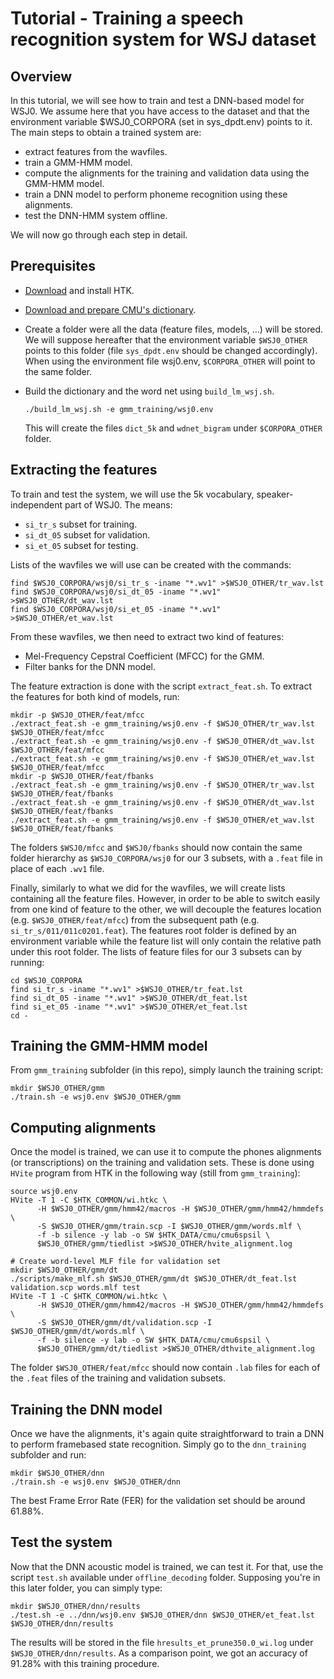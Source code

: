 # Tutorial - Training a speech recognition system for WSJ dataset

## Overview

In this tutorial, we will see how to train and test a DNN-based model for WSJ0.
We assume here that you have access to the dataset and that the environment
variable $WSJ0_CORPORA (set in sys_dpdt.env) points to it. The main steps to
obtain a trained system are:
* extract features from the wavfiles.
* train a GMM-HMM model.
* compute the alignments for the training and validation data using the GMM-HMM
  model.
* train a DNN model to perform phoneme recognition using these alignments.
* test the DNN-HMM system offline.


We will now go through each step in detail.

## Prerequisites

* [Download](http://htk.eng.cam.ac.uk/) and install HTK.
* [Download and prepare CMU's dictionary](README.md#preparing-cmu-dictionary).
* Create a folder were all the data (feature files, models, ...) will be
  stored. We will suppose hereafter that the environment variable
  `$WSJ0_OTHER` points to this folder (file `sys_dpdt.env` should be changed
  accordingly). When using the environment file wsj0.env, `$CORPORA_OTHER` will
  point to the same folder.
* Build the dictionary and the word net using `build_lm_wsj.sh`.

      ./build_lm_wsj.sh -e gmm_training/wsj0.env

  This will create the files `dict_5k` and `wdnet_bigram` under
  `$CORPORA_OTHER` folder.

## Extracting the features

To train and test the system, we will use the 5k vocabulary,
speaker-independent part of WSJ0. The means:
* `si_tr_s` subset for training.
* `si_dt_05` subset for validation.
* `si_et_05` subset for testing.

Lists of the wavfiles we will use can be created with the commands:

    find $WSJ0_CORPORA/wsj0/si_tr_s -iname "*.wv1" >$WSJ0_OTHER/tr_wav.lst
    find $WSJ0_CORPORA/wsj0/si_dt_05 -iname "*.wv1" >$WSJ0_OTHER/dt_wav.lst
    find $WSJ0_CORPORA/wsj0/si_et_05 -iname "*.wv1" >$WSJ0_OTHER/et_wav.lst

From these wavfiles, we then need to extract two kind of features:
* Mel-Frequency Cepstral Coefficient (MFCC) for the GMM.
* Filter banks for the DNN model.

The feature extraction is done with the script `extract_feat.sh`. To extract
the features for both kind of models, run:

    mkdir -p $WSJ0_OTHER/feat/mfcc
    ./extract_feat.sh -e gmm_training/wsj0.env -f $WSJ0_OTHER/tr_wav.lst $WSJ0_OTHER/feat/mfcc
    ./extract_feat.sh -e gmm_training/wsj0.env -f $WSJ0_OTHER/dt_wav.lst $WSJ0_OTHER/feat/mfcc
    ./extract_feat.sh -e gmm_training/wsj0.env -f $WSJ0_OTHER/et_wav.lst $WSJ0_OTHER/feat/mfcc
    mkdir -p $WSJ0_OTHER/feat/fbanks
    ./extract_feat.sh -e gmm_training/wsj0.env -f $WSJ0_OTHER/tr_wav.lst $WSJ0_OTHER/feat/fbanks
    ./extract_feat.sh -e gmm_training/wsj0.env -f $WSJ0_OTHER/dt_wav.lst $WSJ0_OTHER/feat/fbanks
    ./extract_feat.sh -e gmm_training/wsj0.env -f $WSJ0_OTHER/et_wav.lst $WSJ0_OTHER/feat/fbanks

The folders `$WSJ0/mfcc` and `$WSJ0/fbanks` should now contain the same folder
hierarchy as `$WSJ0_CORPORA/wsj0` for our 3 subsets, with a `.feat` file in place
of each `.wv1` file.

Finally, similarly to what we did for the wavfiles, we will create lists
containing all the feature files. However, in order to be able to switch easily
from one kind of feature to the other, we will decouple the features location
(e.g.  `$WSJ0_OTHER/feat/mfcc`) from the subsequent path (e.g.
`si_tr_s/011/011c0201.feat`). The features root folder is defined by an
environment variable while the feature list will only contain the relative path
under this root folder. The lists of feature files for our 3 subsets can by
running:

    cd $WSJ0_CORPORA
    find si_tr_s -iname "*.wv1" >$WSJ0_OTHER/tr_feat.lst
    find si_dt_05 -iname "*.wv1" >$WSJ0_OTHER/dt_feat.lst
    find si_et_05 -iname "*.wv1" >$WSJ0_OTHER/et_feat.lst
    cd -

## Training the GMM-HMM model

From `gmm_training` subfolder (in this repo), simply launch the training script:

    mkdir $WSJ0_OTHER/gmm
    ./train.sh -e wsj0.env $WSJ0_OTHER/gmm

## Computing alignments

Once the model is trained, we can use it to compute the phones alignments (or
transcriptions) on the training and validation sets. These is done using
`HVite` program from HTK in the following way (still from `gmm_training`):

    source wsj0.env
    HVite -T 1 -C $HTK_COMMON/wi.htkc \
          -H $WSJ0_OTHER/gmm/hmm42/macros -H $WSJ0_OTHER/gmm/hmm42/hmmdefs \
          -S $WSJ0_OTHER/gmm/train.scp -I $WSJ0_OTHER/gmm/words.mlf \
          -f -b silence -y lab -o SW $HTK_DATA/cmu/cmu6spsil \
          $WSJ0_OTHER/gmm/tiedlist >$WSJ0_OTHER/hvite_alignment.log

    # Create word-level MLF file for validation set
    mkdir $WSJ0_OTHER/gmm/dt
    ./scripts/make_mlf.sh $WSJ0_OTHER/gmm/dt $WSJ0_OTHER/dt_feat.lst validation.scp words.mlf test
    HVite -T 1 -C $HTK_COMMON/wi.htkc \
          -H $WSJ0_OTHER/gmm/hmm42/macros -H $WSJ0_OTHER/gmm/hmm42/hmmdefs \
          -S $WSJ0_OTHER/gmm/dt/validation.scp -I $WSJ0_OTHER/gmm/dt/words.mlf \
          -f -b silence -y lab -o SW $HTK_DATA/cmu/cmu6spsil \
          $WSJ0_OTHER/gmm/dt/tiedlist >$WSJ0_OTHER/dthvite_alignment.log

The folder `$WSJ0_OTHER/feat/mfcc` should now contain `.lab` files for each of
the `.feat` files of the training and validation subsets.

## Training the DNN model

Once we have the alignments, it's again quite straightforward to train a DNN to perform framebased state recognition. Simply go to the `dnn_training` subfolder and run:

    mkdir $WSJ0_OTHER/dnn
    ./train.sh -e wsj0.env $WSJ0_OTHER/dnn

The best Frame Error Rate (FER) for the validation set should be around 61.88%.

## Test the system

Now that the DNN acoustic model is trained, we can test it. For that, use the script `test.sh` available under `offline_decoding` folder. Supposing you're in this later folder, you can simply type:

    mkdir $WSJ0_OTHER/dnn/results
    ./test.sh -e ../dnn/wsj0.env $WSJ0_OTHER/dnn $WSJ0_OTHER/et_feat.lst $WSJ0_OTHER/dnn/results

The results will be stored in the file `hresults_et_prune350.0_wi.log` under `$WSJ0_OTHER/dnn/results`. As a comparison point, we got an accuracy of 91.28% with this training procedure.
